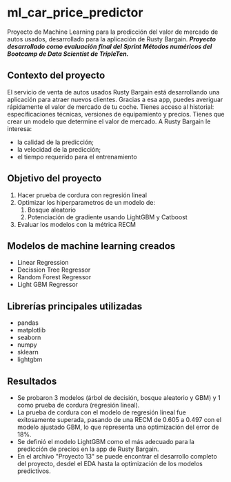 # ml_car_price_predictor
Proyecto de Machine Learning para la predicción del valor de mercado de autos usados, desarrollado para la aplicación de Rusty Bargain. ***Proyecto desarrollado como evaluación final del Sprint Métodos numéricos del Bootcamp de Data Scientist de TripleTen.***

## Contexto del proyecto
El servicio de venta de autos usados Rusty Bargain está desarrollando una aplicación para atraer nuevos clientes. Gracias a esa app, puedes averiguar rápidamente el valor de mercado de tu coche. Tienes acceso al historial: especificaciones técnicas, versiones de equipamiento y precios. Tienes que crear un modelo que determine el valor de mercado. A Rusty Bargain le interesa:

- la calidad de la predicción;
- la velocidad de la predicción;
- el tiempo requerido para el entrenamiento

## Objetivo del proyecto
1. Hacer prueba de cordura con regresión lineal
2. Optimizar los hiperparametros de un modelo de:
    1. Bosque aleatorio
    2. Potenciación de gradiente usando LightGBM y Catboost
3. Evaluar los modelos con la métrica RECM

## Modelos de machine learning creados
- Linear Regression
- Decission Tree Regressor
- Random Forest Regressor
- Light GBM Regressor

## Librerías principales utilizadas
- pandas
- matplotlib
- seaborn
- numpy
- sklearn
- lightgbm

## Resultados
- Se probaron 3 modelos (árbol de decisión, bosque aleatorio y GBM) y 1 como prueba de cordura (regresión lineal).
- La prueba de cordura con el modelo de regresión lineal fue exitosamente superada, pasando de una RECM de 0.605 a 0.497 con el modelo ajustado GBM, lo que representa una optimización del error de 18%.
- Se definió el modelo LightGBM como el más adecuado para la predicción de precios en la app de Rusty Bargain.
- En el archivo "Proyecto 13" se puede encontrar el desarrollo completo del proyecto, desdel el EDA hasta la optimización de los modelos predictivos. 

